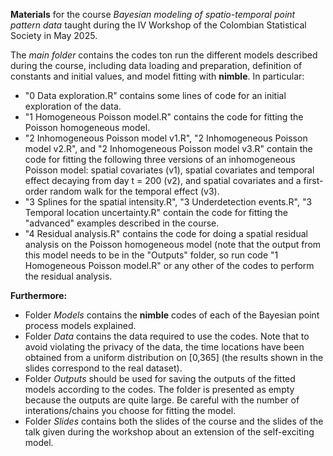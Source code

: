 **Materials** for the course *Bayesian modeling of spatio-temporal point pattern data* taught during the IV Workshop of the Colombian Statistical Society in May 2025.

The *main folder* contains the codes ton run the different models described during the course, including data loading and preparation, definition of constants and initial values, and model fitting with **nimble**. In particular:

- "0 Data exploration.R" contains some lines of code for an initial exploration of the data.
- "1 Homogeneous Poisson model.R" contains the code for fitting the Poisson homogeneous model.
- "2 Inhomogeneous Poisson model v1.R", "2 Inhomogeneous Poisson model v2.R", and "2 Inhomogeneous Poisson model v3.R" contain the code for fitting the following three versions of an inhomogeneous Poisson model: spatial covariates (v1), spatial covariates and temporal effect decaying from day t = 200 (v2), and spatial covariates and a first-order random walk for the temporal effect (v3).
- "3 Splines for the spatial intensity.R", "3 Underdetection events.R", "3 Temporal location uncertainty.R" contain the code for fitting the "advanced" examples described in the course.
-  "4 Residual analysis.R" contains the code for doing a spatial residual analysis on the Poisson homogeneous model (note that the output from this model needs to be in the "Outputs" folder, so run code "1 Homogeneous Poisson model.R" or any other of the codes to perform the residual analysis.

**Furthermore:**

- Folder *Models* contains the **nimble** codes of each of the Bayesian point process models explained.
- Folder *Data* contains the data required to use the codes. Note that to avoid violating the privacy of the data, the time locations have been obtained from a uniform distribution on [0,365] (the results shown in the slides correspond to the real dataset).
- Folder *Outputs* should be used for saving the outputs of the fitted models according to the codes. The folder is presented as empty because the outputs are quite large. Be careful with the number of interations/chains you choose for fitting the model.
- Folder *Slides* contains both the slides of the course and the slides of the talk given during the workshop about an extension of the self-exciting model.
